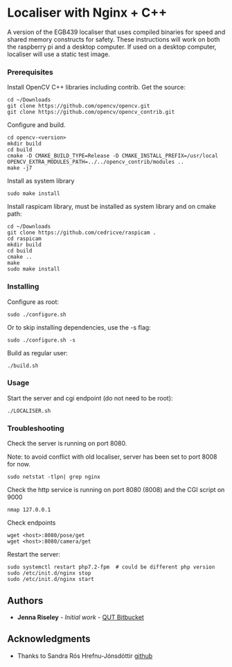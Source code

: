 # Localiser with Nginx + C++

A version of the EGB439 localiser that uses compiled binaries for speed and shared memory constructs for safety.
These instructions will work on both the raspberry pi and a desktop computer.
If used on a desktop computer, localiser will use a static test image.

### Prerequisites

Install OpenCV C++ libraries including contrib.
Get the source:

```
cd ~/Downloads
git clone https://github.com/opencv/opencv.git
git clone https://github.com/opencv/opencv_contrib.git
```

Configure and build. 

```
cd opencv-<version>
mkdir build
cd build
cmake -D CMAKE_BUILD_TYPE=Release -D CMAKE_INSTALL_PREFIX=/usr/local OPENCV_EXTRA_MODULES_PATH=../../opencv_contrib/modules ..
make -j7
```

Install as system library

```
sudo make install
```

Install raspicam library, must be installed as system library and on cmake path:

```
cd ~/Downloads
git clone https://github.com/cedricve/raspicam .
cd raspicam
mkdir build
cd build
cmake ..
make
sudo make install
```

### Installing


Configure as root:

```
sudo ./configure.sh
```

Or to skip installing dependencies, use the -s flag:

```
sudo ./configure.sh -s
```

Build as regular user:

```
./build.sh
```

### Usage

Start the server and cgi endpoint (do not need to be root):

```
./LOCALISER.sh
```


### Troubleshooting


Check the server is running on port 8080.

Note: to avoid conflict with old localiser, server has been set to port 8008 for now.

```
sudo netstat -tlpn| grep nginx
``` 

Check the http service is running on port 8080 (8008) and the CGI script on 9000

```
nmap 127.0.0.1
```

Check endpoints

``` 
wget <host>:8080/pose/get
wget <host>:8080/camera/get
```

Restart the server:

```
sudo systemctl restart php7.2-fpm  # could be different php version
sudo /etc/init.d/nginx stop
sudo /etc/init.d/nginx start
```




## Authors

* **Jenna Riseley** - *Initial work* - [QUT Bitbucket](https://bitbucket.org/%7B7370add8-cb2c-4301-b546-7bfd62304e14%7D/)

## Acknowledgments

* Thanks to Sandra Rós Hrefnu-Jónsdóttir [github](https://gist.github.com/chronicall)




